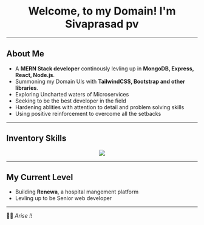 

<!-- Header -->
<h1 align="center">Welcome, to my Domain! I'm Sivaprasad pv</h1>
<!-- <p align="center">
  <img  src="https://komarev.com/ghpvc/?username=bahirabdulla&label=Profile+Visits&color=blueviolet&style=flat-square" alt="Profile Views" />
</p> -->

---

##  About Me
-  A **MERN Stack developer** continously levling up in  **MongoDB, Express, React, Node.js**.
-  Summoning my Domain  UIs with **TailwindCSS, Bootstrap and other libraries**.
-  Exploring Uncharted waters of Microservices 
-  Seeking to be the best developer in the field
-  Hardening ablities with attention to detail and problem solving skills
-  Using positive reinforcement to overcome all the setbacks

---

##  Inventory Skills
<p align="center">
  <img src="https://skillicons.dev/icons?i=html,css,js,ts,react,nodejs,express,mongodb,tailwind,git,github,docker,kubernetes,aws,c,c++,npm,linux" />
</p>

---

##  My Current Level
-  Building **Renewa**, a hospital mangement platform
-  Levling up to be Senior web developer

---

 <!-- ### 🏆 My Stats  -->
<!--  <p align="center">  -->
<!--   <img src="https://github-readme-stats.vercel.app/api?username=bahirabdulla&show_icons=true&theme=tokyonight" /> -->
<!--   <br /> -->
<!--   <img src="https://github-readme-streak-stats.herokuapp.com/?user=bahirabdulla&theme=tokyonight" /> -->
<!-- </p> -->

 <!--  ---  -->

🧙‍♂️ *Arise !!* 
<!-- <p align="center"><b>✨ Simply crafted by ChatGPT ✨</b></p> -->


